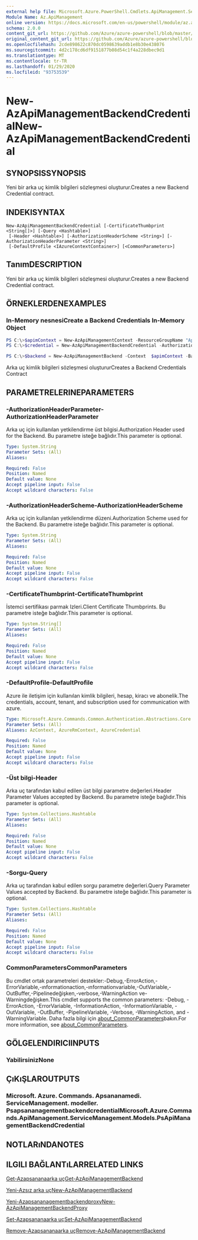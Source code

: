 ```yaml
---
external help file: Microsoft.Azure.PowerShell.Cmdlets.ApiManagement.ServiceManagement.dll-Help.xml
Module Name: Az.ApiManagement
online version: https://docs.microsoft.com/en-us/powershell/module/az.apimanagement/new-azapimanagementbackendcredential
schema: 2.0.0
content_git_url: https://github.com/Azure/azure-powershell/blob/master/src/ApiManagement/ApiManagement/help/New-AzApiManagementBackendCredential.md
original_content_git_url: https://github.com/Azure/azure-powershell/blob/master/src/ApiManagement/ApiManagement/help/New-AzApiManagementBackendCredential.md
ms.openlocfilehash: 2cde898622c870dc0598639addb1e8b30e438076
ms.sourcegitcommit: 4d2c178cd6df9151877b08d54c1f4a228dbec9d1
ms.translationtype: MT
ms.contentlocale: tr-TR
ms.lasthandoff: 01/29/2020
ms.locfileid: "93753539"
---
```

# <span data-ttu-id="7d727-101">New-AzApiManagementBackendCredential</span><span class="sxs-lookup"><span data-stu-id="7d727-101">New-AzApiManagementBackendCredential</span></span>

## <span data-ttu-id="7d727-102">SYNOPSIS</span><span class="sxs-lookup"><span data-stu-id="7d727-102">SYNOPSIS</span></span>
<span data-ttu-id="7d727-103">Yeni bir arka uç kimlik bilgileri sözleşmesi oluşturur.</span><span class="sxs-lookup"><span data-stu-id="7d727-103">Creates a new Backend Credential contract.</span></span>

## <span data-ttu-id="7d727-104">INDEKI</span><span class="sxs-lookup"><span data-stu-id="7d727-104">SYNTAX</span></span>

```
New-AzApiManagementBackendCredential [-CertificateThumbprint <String[]>] [-Query <Hashtable>]
 [-Header <Hashtable>] [-AuthorizationHeaderScheme <String>] [-AuthorizationHeaderParameter <String>]
 [-DefaultProfile <IAzureContextContainer>] [<CommonParameters>]
```

## <span data-ttu-id="7d727-105">Tanım</span><span class="sxs-lookup"><span data-stu-id="7d727-105">DESCRIPTION</span></span>
<span data-ttu-id="7d727-106">Yeni bir arka uç kimlik bilgileri sözleşmesi oluşturur.</span><span class="sxs-lookup"><span data-stu-id="7d727-106">Creates a new Backend Credential contract.</span></span>

## <span data-ttu-id="7d727-107">ÖRNEKLERDEN</span><span class="sxs-lookup"><span data-stu-id="7d727-107">EXAMPLES</span></span>

### <span data-ttu-id="7d727-108">In-Memory nesnesi</span><span class="sxs-lookup"><span data-stu-id="7d727-108">Create a Backend Credentials In-Memory Object</span></span>
```powershell
PS C:\>$apimContext = New-AzApiManagementContext -ResourceGroupName "Api-Default-WestUS" -ServiceName "contoso"
PS C:\>$credential = New-AzApiManagementBackendCredential -AuthorizationHeaderScheme basic -AuthorizationHeaderParameter opensesame -Query @{"sv" = @('xx', 'bb'); "sr" = @('cc')} -Header @{"x-my-1" = @('val1', 'val2')}

PS C:\>$backend = New-AzApiManagementBackend -Context  $apimContext -BackendId 123 -Url 'https://contoso.com/awesomeapi' -Protocol http -Title "first backend" -SkipCertificateChainValidation $true -Credential $credential -Description "my backend"
```

<span data-ttu-id="7d727-109">Arka uç kimlik bilgileri sözleşmesi oluşturur</span><span class="sxs-lookup"><span data-stu-id="7d727-109">Creates a Backend Credentials Contract</span></span>

## <span data-ttu-id="7d727-110">PARAMETRELERINE</span><span class="sxs-lookup"><span data-stu-id="7d727-110">PARAMETERS</span></span>

### <span data-ttu-id="7d727-111">-AuthorizationHeaderParameter</span><span class="sxs-lookup"><span data-stu-id="7d727-111">-AuthorizationHeaderParameter</span></span>
<span data-ttu-id="7d727-112">Arka uç için kullanılan yetkilendirme üst bilgisi.</span><span class="sxs-lookup"><span data-stu-id="7d727-112">Authorization Header used for the Backend.</span></span>
<span data-ttu-id="7d727-113">Bu parametre isteğe bağlıdır.</span><span class="sxs-lookup"><span data-stu-id="7d727-113">This parameter is optional.</span></span>

```yaml
Type: System.String
Parameter Sets: (All)
Aliases:

Required: False
Position: Named
Default value: None
Accept pipeline input: False
Accept wildcard characters: False
```

### <span data-ttu-id="7d727-114">-AuthorizationHeaderScheme</span><span class="sxs-lookup"><span data-stu-id="7d727-114">-AuthorizationHeaderScheme</span></span>
<span data-ttu-id="7d727-115">Arka uç için kullanılan yetkilendirme düzeni.</span><span class="sxs-lookup"><span data-stu-id="7d727-115">Authorization Scheme used for the Backend.</span></span>
<span data-ttu-id="7d727-116">Bu parametre isteğe bağlıdır.</span><span class="sxs-lookup"><span data-stu-id="7d727-116">This parameter is optional.</span></span>

```yaml
Type: System.String
Parameter Sets: (All)
Aliases:

Required: False
Position: Named
Default value: None
Accept pipeline input: False
Accept wildcard characters: False
```

### <span data-ttu-id="7d727-117">-CertificateThumbprint</span><span class="sxs-lookup"><span data-stu-id="7d727-117">-CertificateThumbprint</span></span>
<span data-ttu-id="7d727-118">İstemci sertifikası parmak Izleri.</span><span class="sxs-lookup"><span data-stu-id="7d727-118">Client Certificate Thumbprints.</span></span>
<span data-ttu-id="7d727-119">Bu parametre isteğe bağlıdır.</span><span class="sxs-lookup"><span data-stu-id="7d727-119">This parameter is optional.</span></span>

```yaml
Type: System.String[]
Parameter Sets: (All)
Aliases:

Required: False
Position: Named
Default value: None
Accept pipeline input: False
Accept wildcard characters: False
```

### <span data-ttu-id="7d727-120">-DefaultProfile</span><span class="sxs-lookup"><span data-stu-id="7d727-120">-DefaultProfile</span></span>
<span data-ttu-id="7d727-121">Azure ile iletişim için kullanılan kimlik bilgileri, hesap, kiracı ve abonelik.</span><span class="sxs-lookup"><span data-stu-id="7d727-121">The credentials, account, tenant, and subscription used for communication with azure.</span></span>

```yaml
Type: Microsoft.Azure.Commands.Common.Authentication.Abstractions.Core.IAzureContextContainer
Parameter Sets: (All)
Aliases: AzContext, AzureRmContext, AzureCredential

Required: False
Position: Named
Default value: None
Accept pipeline input: False
Accept wildcard characters: False
```

### <span data-ttu-id="7d727-122">-Üst bilgi</span><span class="sxs-lookup"><span data-stu-id="7d727-122">-Header</span></span>
<span data-ttu-id="7d727-123">Arka uç tarafından kabul edilen üst bilgi parametre değerleri.</span><span class="sxs-lookup"><span data-stu-id="7d727-123">Header Parameter Values accepted by Backend.</span></span>
<span data-ttu-id="7d727-124">Bu parametre isteğe bağlıdır.</span><span class="sxs-lookup"><span data-stu-id="7d727-124">This parameter is optional.</span></span>

```yaml
Type: System.Collections.Hashtable
Parameter Sets: (All)
Aliases:

Required: False
Position: Named
Default value: None
Accept pipeline input: False
Accept wildcard characters: False
```

### <span data-ttu-id="7d727-125">-Sorgu</span><span class="sxs-lookup"><span data-stu-id="7d727-125">-Query</span></span>
<span data-ttu-id="7d727-126">Arka uç tarafından kabul edilen sorgu parametre değerleri.</span><span class="sxs-lookup"><span data-stu-id="7d727-126">Query Parameter Values accepted by Backend.</span></span>
<span data-ttu-id="7d727-127">Bu parametre isteğe bağlıdır.</span><span class="sxs-lookup"><span data-stu-id="7d727-127">This parameter is optional.</span></span>

```yaml
Type: System.Collections.Hashtable
Parameter Sets: (All)
Aliases:

Required: False
Position: Named
Default value: None
Accept pipeline input: False
Accept wildcard characters: False
```

### <span data-ttu-id="7d727-128">CommonParameters</span><span class="sxs-lookup"><span data-stu-id="7d727-128">CommonParameters</span></span>
<span data-ttu-id="7d727-129">Bu cmdlet ortak parametreleri destekler:-Debug,-ErrorAction,-ErrorVariable,-ınformationaction,-ınformationvariable,-OutVariable,-OutBuffer,-Pipelinedeğişken,-verbose,-WarningAction ve-Warningdeğişken.</span><span class="sxs-lookup"><span data-stu-id="7d727-129">This cmdlet supports the common parameters: -Debug, -ErrorAction, -ErrorVariable, -InformationAction, -InformationVariable, -OutVariable, -OutBuffer, -PipelineVariable, -Verbose, -WarningAction, and -WarningVariable.</span></span> <span data-ttu-id="7d727-130">Daha fazla bilgi için [about_CommonParameters](https://go.microsoft.com/fwlink/?LinkID=113216)bakın.</span><span class="sxs-lookup"><span data-stu-id="7d727-130">For more information, see [about_CommonParameters](https://go.microsoft.com/fwlink/?LinkID=113216).</span></span>

## <span data-ttu-id="7d727-131">GÖLGELENDIRICI</span><span class="sxs-lookup"><span data-stu-id="7d727-131">INPUTS</span></span>

### <span data-ttu-id="7d727-132">Yabilirsiniz</span><span class="sxs-lookup"><span data-stu-id="7d727-132">None</span></span>

## <span data-ttu-id="7d727-133">ÇıKıŞLAR</span><span class="sxs-lookup"><span data-stu-id="7d727-133">OUTPUTS</span></span>

### <span data-ttu-id="7d727-134">Microsoft. Azure. Commands. Apsananamedi. ServiceManagement. modeller. Psapsananagementbackendcredential</span><span class="sxs-lookup"><span data-stu-id="7d727-134">Microsoft.Azure.Commands.ApiManagement.ServiceManagement.Models.PsApiManagementBackendCredential</span></span>

## <span data-ttu-id="7d727-135">NOTLARıNDA</span><span class="sxs-lookup"><span data-stu-id="7d727-135">NOTES</span></span>

## <span data-ttu-id="7d727-136">ILGILI BAĞLANTıLAR</span><span class="sxs-lookup"><span data-stu-id="7d727-136">RELATED LINKS</span></span>

[<span data-ttu-id="7d727-137">Get-Azapsananaarka uç</span><span class="sxs-lookup"><span data-stu-id="7d727-137">Get-AzApiManagementBackend</span></span>](./Get-AzApiManagementBackend)

[<span data-ttu-id="7d727-138">Yeni-Azsız arka uç</span><span class="sxs-lookup"><span data-stu-id="7d727-138">New-AzApiManagementBackend</span></span>](./New-AzApiManagementBackend.md)

[<span data-ttu-id="7d727-139">Yeni-Azapsananagementbackendproxy</span><span class="sxs-lookup"><span data-stu-id="7d727-139">New-AzApiManagementBackendProxy</span></span>](./New-AzApiManagementBackendProxy.md)

[<span data-ttu-id="7d727-140">Set-Azapsananaarka uç</span><span class="sxs-lookup"><span data-stu-id="7d727-140">Set-AzApiManagementBackend</span></span>](./Set-AzApiManagementBackend.md)

[<span data-ttu-id="7d727-141">Remove-Azapsananaarka uç</span><span class="sxs-lookup"><span data-stu-id="7d727-141">Remove-AzApiManagementBackend</span></span>](./Remove-AzApiManagementBackend.md)
